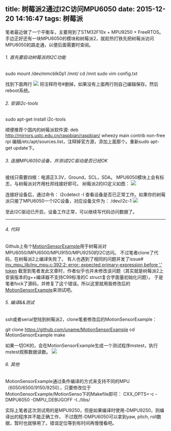 title: 树莓派2通过I2C访问MPU6050
date: 2015-12-20 14:16:47
tags: 树莓派
---
笔者最近做了一个平衡车，主要用到了STM32F10x + MPU9250 + FreeRTOS。
手边正好还有一块MPU6050的模块和树莓派2，就趁热打铁先把树莓派访问MPU6050的路走通，以便后面需要时查阅。

###### 1. 首先要启动树莓派的I2C功能 ######

sudo mount /dev/mmcblk0p1 /mnt/
cd /mnt
sudo vim config.txt

找到下面两行
![](/images/pi2-I2C-MPU6050/1.png)
将注释符号#删掉，如果没有上面两行则自己编辑保存。然后reboot系统。

###### 2. 安装i2c-tools ######
sudo apt-get install i2c-tools

顺便推荐个国内的树莓派软件源: 
deb http://mirrors.ustc.edu.cn/raspbian/raspbian/   wheezy main contrib non-free rpi
编辑/etc/apt/sources.list，注释掉官方源，添加上面那个。重新sudo apt-get update下。

###### 3. 连接MPU6050设备，并测试I2C驱动是否已经OK ######
接线只需要四根：电源正3.3V，Ground，SCL，SDA。
MPU6050模块上会有标志，与树莓派对齐用杜邦线接好即可。
树莓派2的IO定义如图：
![](/images/pi2-I2C-MPU6050/2.png)

连接好设备后，通过命令：
i2cdetect -l
查看设备是否已正常工作。如果你的树莓派只接了MPU6050一个I2C设备，对应设备文件为：
/dev/i2c-1
![](/images/pi2-I2C-MPU6050/3.png)

至此I2C驱动已开启，设备工作正常，可以继续写代码访问数据了。

------------

###### 4. 代码 ######
Github上有个[MotionSensorExample](https://github.com/rpicopter/MotionSensorExample)用于树莓派对MPU6050/MPU6500/MPU9150/MPU9250的I2C访问。
不过笔者clone了代码，在树莓派2上编译失败了。
有人也遇到了相同的问题并发了issue#
[inv_mpu_lib/inv_mpu.c:392:2: error: expected primary-expression before ‘.’ token](https://github.com/rpicopter/MotionSensorExample/issues/2)
截至到笔者发此文章时，作者似乎也并未修改该问题（其实就是树莓派2上安装版本的g++编译器不支持C99标准的C struct复合字面量初始化问题）。
于是笔者fock了源码，并修复了这个错误。所以这里就用我修改后的[MotionSensorExample](https://github.com/uname/MotionSensorExample)来测试吧。

###### 5. 编译&&测试 ######
ssh或者serial登陆到树莓派2，clone笔者修改后的MotionSensorExample：

git clone https://github.com/uname/MotionSensorExample
cd MotionSensorExample
make

如果一切OK的，会在MotionSensorExample生成一个测试程序mstest，执行mstest观察数据读数。
![](/images/pi2-I2C-MPU6050/4.png)

###### 6. 其他 ######
MotionSensorExample通过条件编译的方式来支持不同的MPU（6050/6500/9150/9250），只要修改位于MotionSensorExample/MotionSenso下的Makefile即可：
CXX_OPTS=-c -DMPU6050 -DMPU_DEBUGOFF -I../libs/

实际上笔者这次测试用的是MPU9250，但是如果编译时使用-DMPU9250，则编译出的程序并不能正确工作，
不过既然-DMPU6050可以拿到yaw, pitch, roll数据，暂时也就够用了。错误定位等到有时间再慢慢看吧。

